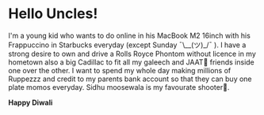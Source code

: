 # Hello Uncles!
I'm a young kid who wants to do online in his MacBook M2 16inch with his Frappuccino in Starbucks everyday (except Sunday ¯\\__(ツ)_/¯ ). I have a strong desire to own and drive a Rolls Royce Phontom without licence in my hometown also a big Cadillac to fit all my galeech and JAAT🔫 friends inside one over the other. I want to spend my whole day making millions of Ruppezzz and credit to my parents bank account so that they can buy one plate momos everyday. Sidhu moosewala is my favourate shooter🤭.

****Happy Diwali****

<!---
Shalin0003/Shalin0003 is a ✨ special ✨ repository because its `README.md` (this file) appears on your GitHub profile.
You can click the Preview link to take a look at your changes.
--->
